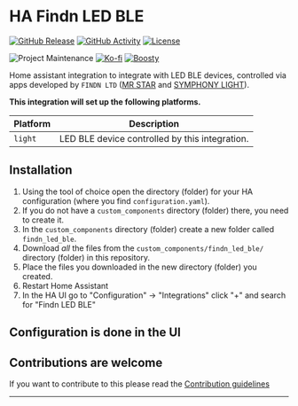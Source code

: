 # HA Findn LED BLE

[![GitHub Release][releases-shield]][releases]
[![GitHub Activity][commits-shield]][commits]
[![License][license-shield]](https://github.com/hirotasoshu/ha-findn-led-ble/blob/main/LICENSE)

![Project Maintenance][maintenance-shield]
[![Ko-fi][ko-fi-badge]][ko-fi]
[![Boosty][boosty-badge]][boosty]

Home assistant integration to integrate with LED BLE devices, controlled via apps developed by `FINDN LTD` ([MR STAR](https://play.google.com/store/apps/details?id=com.findn.mrstar&hl=en-US) and [SYMPHONY LIGHT](https://play.google.com/store/apps/details?id=com.findn.symphonylight&hl=en)).

**This integration will set up the following platforms.**

| Platform | Description                                    |
| -------- | ---------------------------------------------- |
| `light`  | LED BLE device controlled by this integration. |

## Installation

1. Using the tool of choice open the directory (folder) for your HA configuration (where you find `configuration.yaml`).
1. If you do not have a `custom_components` directory (folder) there, you need to create it.
1. In the `custom_components` directory (folder) create a new folder called `findn_led_ble`.
1. Download _all_ the files from the `custom_components/findn_led_ble/` directory (folder) in this repository.
1. Place the files you downloaded in the new directory (folder) you created.
1. Restart Home Assistant
1. In the HA UI go to "Configuration" -> "Integrations" click "+" and search for "Findn LED BLE"

## Configuration is done in the UI

<!---->

## Contributions are welcome

If you want to contribute to this please read the [Contribution guidelines](CONTRIBUTING.md)

---

[ko-fi]: https://ko-fi.com/hirotasoshu
[ko-fi-badge]: https://img.shields.io/badge/donate-ko--fi-29abe0.svg?style=for-the-badge&logo=ko-fi
[boosty]: https://boosty.to/hirotasoshu
[boosty-badge]: https://img.shields.io/badge/donate-boosty-29abe0.svg?style=for-the-badge&logo=boosty
[commits-shield]: https://img.shields.io/github/commit-activity/y/hirotasoshu/ha-findn-led-ble.svg?style=for-the-badge
[commits]: https://github.com/hirotasoshu/ha-findn-led-ble/commits/main
[license-shield]: https://img.shields.io/github/license/hirotasoshu/ha-findn-led-ble.svg?style=for-the-badge
[maintenance-shield]: https://img.shields.io/badge/maintainer-Maksim%20Zayakin%20%40hirotasoshu-blue.svg?style=for-the-badge
[releases-shield]: https://img.shields.io/github/release/hirotasoshu/ha-findn-led-ble.svg?style=for-the-badge
[releases]: https://github.com/hirotasoshu/ha-findn-led-ble/releases
